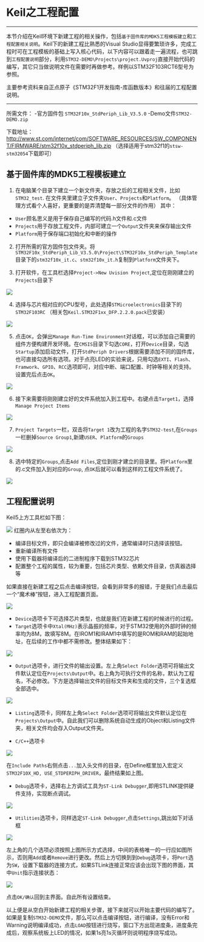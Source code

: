 # Keil之工程配置
---
本节介绍在Keil环境下新建工程的相关操作，包括`基于固件库的MDK5工程模板建立`和`工程配置相关说明`。Keil下的新建工程比熟悉的Visual Studio显得要繁琐许多，完成工程时可在工程模板的基础上写入核心代码，以下内容可以跟着走一遍流程，也可跳到`工程配置说明`部分，利用`STM32-DEMO\Projects\project.Uvproj`直接开始代码的编写，其它只当做说明文件在需要时再做参考。样例以STM32F103RCT6型号为参照。

主要参考资料来自正点原子《STM32F1开发指南-库函数版本》和往届的工程配置说明。

---
所需文件：
-官方固件包 `STM32F10x_StdPeriph_Lib_V3.5.0`
-Demo文件`STM32-DEMO.zip`

下载地址：
<http://www.st.com/internet/com/SOFTWARE_RESOURCES/SW_COMPONENT/FIRMWARE/stm32f10x_stdperiph_lib.zip>
（选择适用于stm32f1的`stsw-stm32054`下载即可）

## 基于固件库的MDK5工程模板建立
1. 在电脑某个目录下建立一个新文件夹，存放之后的工程相关文件，比如`STM32_test`. 在文件夹里建立子文件夹`User`、`Projects`和`Platform`。
（具体管理方式看个人喜好，更重要的是弄清楚每一部分文件的作用）
其中：
  * `User`顾名思义是用于保存自己编写的代码.h文件和.c文件
  * `Projects`用于存放工程文件，内部可建立一个`Output`文件夹来保存输出文件
  * `Platform`用于保存端口初始化和中断的操作

2. 打开所需的官方固件包文件夹。将 `STM32F10x_StdPeriph_Lib_V3.5.0\Project\STM32F10x_StdPeriph_Template`目录下的`stm32f10x_it.c`、`stm32f10x_it.h`复制到`Platform`文件夹下。

3. 打开软件，在工具栏选择`Project->New Uvision Project`,定位在刚刚建立的`Projects`目录下

![](../assets/setup-keil/setup-1.png)

4. 选择与芯片相对应的CPU型号，此处选择`STMicroelectronics`目录下的`STM32F103RC`
（相关包`Keil.STM32F1xx_DFP.2.2.0.pack`已安装）

![](../assets/setup-keil/setup-2.png)

5. 点击`OK`，会弹出`Manage Run-Time Environment`对话框，可以添加自己需要的组件方便构建开发环境。在`CMSIS`目录下勾选`CORE`，打开`Device`目录，勾选`Startup`添加启动文件，打开`StdPeriph Drivers`根据需要添加不同的固件库，也可直接勾选所有选项。对于点亮LED的实验来说，只用勾选`EXTI`、`Flash`、`Framwork`、`GPIO`、`RCC`选项即可，对应中断、端口配置、时钟等相关的支持。设置完后点击`OK`。

![](../assets/setup-keil/setup-3.png)

6. 接下来需要将刚刚建立好的文件系统加入到工程中。右键点击`Target1`，选择`Manage Project Items`

![](../assets/setup-keil/setup-4.png)

7. `Project Targets`一栏，双击将`Target 1`改为工程的名字`STM32-test`,在`Groups`一栏删掉`Source Group1`,新建`USER`、`Platform`的`Groups`

![](../assets/setup-keil/setup-5.png)

8. 选中特定的`Groups`,点击`Add Files`,定位到刚才建立的目录里。将`Platform`里的.c文件加入到对应的`Group`,
点`OK`后就可以看到这样的工程文件系统了。

![](../assets/setup-keil/setup-6.png)


## 工程配置说明

Keil5上方工具栏如下图：

![](../assets/setup-keil/setup-7.jpg)
红圈内从左至右依次为：
  * 编译目标文件，即只会编译被修改过的文件，通常编译时只选择该按钮。
  * 重新编译所有文件
  * 使用下载器将编译后的二进制程序下载到STM32芯片
  * 配置整个工程的属性，较为重要，包括芯片类型、依赖文件目录，仿真器选择等

  如果直接在新建工程之后点击编译按钮，会看到非常多的报错，于是我们点击最后一个“魔术棒”按钮，进入工程配置页面。

![](../assets/setup-keil/setup-8.png)

* `Device`选项卡下可选择芯片类型，也就是我们在新建工程的时候进行的过程。
* `Target`选项卡中`Xtal(MHz)`表示晶振的频率，对于STM32使用的外部时钟的频率均为8M，故填写8M。在IROM1和IRAM1中填写的是ROM和RAM的起始地址，在后续的工作中都不需修改。整体结果如下：

![](../assets/setup-keil/setup-9.png)

* `Output`选项卡，进行文件的输出设置。左上角`Select Folder`选项可将输出文件默认定位在`Projects\Output`中。右上角为可执行文件的名称，默认为工程名，不必修改。下方是选择输出文件的目标文件夹和生成的文件，三个复选框全部选中。

![](../assets/setup-keil/setup-10.png)

* `Listing`选项卡，同样左上角`Select Folder`选项可将输出文件默认定位在`Projects\Output`中。自此我们可以删除系统自动生成的Object和Listing文件夹，相关文件均会存入Output文件夹。

* `C/C++`选项卡

![](../assets/setup-keil/setup-11.png)

在`Include Paths`右侧点击`...`加入头文件的目录，在Define框里加入宏定义`STM32F10X_HD, USE_STDPERIPH_DRIVER`，最终结果如上图。


* `Debug`选项卡，选择右上方调试工具为`ST-Link Debugger`,即用STLINK提供硬件支持，实现断点调试。

![](../assets/setup-keil/setup-12.png)

* `Utilities`选项卡，同样选定`ST-Link Debugger`,点击`Settings`,跳出如下对话框

![](../assets/setup-keil/setup-13.png)

左上角的几个选项必须按照上图所示方式选择，中间的表格唯一的一行应如图所示，否则用`Add`或者`Remove`进行更改。然后上方切换到到`Debug`选项卡，将`Port`选为`SW`，设置下载器的连接方式，如果STLink连接正常应该会出现下图的界面，其中`Unit`指示连接状态：

![](../assets/setup-keil/setup-14.png)

点击`OK/确认`回到主界面。自此所有设置结束。

以上便是从空白开始新建工程的相关步骤，接下来就可以开始主要代码的编写了。
如果是复制`STM32-DEMO`文件，那么可以点击编译按钮，进行编译，没有Error和Warning说明编译成功，点击`LOAD`按钮进行烧写，窗口下方出现进度条，进度条完成后，观察系统板上LED的情况，如果1s亮1s灭循环则说明程序烧写成功。